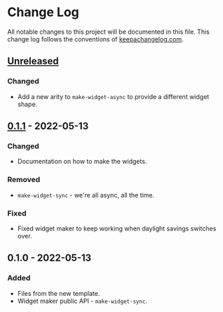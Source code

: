 # Change Log
All notable changes to this project will be documented in this file. This change log follows the conventions of [keepachangelog.com](http://keepachangelog.com/).

## [Unreleased]
### Changed
- Add a new arity to `make-widget-async` to provide a different widget shape.

## [0.1.1] - 2022-05-13
### Changed
- Documentation on how to make the widgets.

### Removed
- `make-widget-sync` - we're all async, all the time.

### Fixed
- Fixed widget maker to keep working when daylight savings switches over.

## 0.1.0 - 2022-05-13
### Added
- Files from the new template.
- Widget maker public API - `make-widget-sync`.

[Unreleased]: https://sourcehost.site/your-name/speedback/compare/0.1.1...HEAD
[0.1.1]: https://sourcehost.site/your-name/speedback/compare/0.1.0...0.1.1

